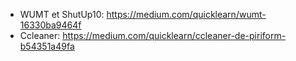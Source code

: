 * WUMT et ShutUp10: https://medium.com/quicklearn/wumt-16330ba9464f
* Ccleaner: https://medium.com/quicklearn/ccleaner-de-piriform-b54351a49fa
